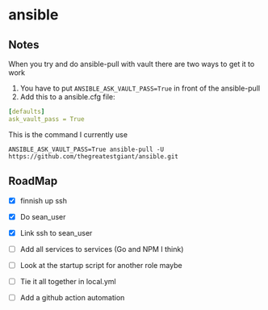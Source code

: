 # ansible

## Notes
When you try and do ansible-pull with vault there are two ways to get it to work

1. You have to put `ANSIBLE_ASK_VAULT_PASS=True` in front of the ansible-pull
2. Add this to a ansible.cfg file:
```yml
[defaults]
ask_vault_pass = True
```

This is the command I currently use
```
ANSIBLE_ASK_VAULT_PASS=True ansible-pull -U https://github.com/thegreatestgiant/ansible.git
```

## RoadMap

- [x] finnish up ssh
- [x] Do sean_user
- [x] Link ssh to sean_user
- [ ] Add all services to services (Go and NPM I think)
- [ ] Look at the startup script for another role maybe
- [ ] Tie it all together in local.yml
- [ ] Add a github action automation

